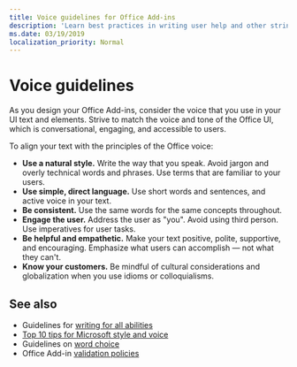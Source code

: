 ```yaml
---
title: Voice guidelines for Office Add-ins
description: 'Learn best practices in writing user help and other strings for Office Add-ins.'
ms.date: 03/19/2019
localization_priority: Normal
---
```


# Voice guidelines

As you design your Office Add-ins, consider the voice that you use in your UI text and elements. Strive to match the voice and tone of the Office UI, which is conversational, engaging, and accessible to users. 

To align your text with the principles of the Office voice:

- **Use a natural style.** Write the way that you speak. Avoid jargon and overly technical words and phrases. Use terms that are familiar to your users.
- **Use simple, direct language.** Use short words and sentences, and active voice in your text.
- **Be consistent.** Use the same words for the same concepts throughout.
- **Engage the user.** Address the user as "you". Avoid using third person. Use imperatives for user tasks.
- **Be helpful and empathetic.** Make your text positive, polite, supportive, and encouraging. Emphasize what users can accomplish ― not what they can't.
- **Know your customers.** Be mindful of cultural considerations and globalization when you use idioms or colloquialisms.

## See also

- Guidelines for [writing for all abilities](/style-guide/accessibility/writing-all-abilities)
- [Top 10 tips for Microsoft style and voice](/style-guide/top-10-tips-style-voice)
- Guidelines on [word choice](/style-guide/word-choice/)
- Office Add-in [validation policies](/office/dev/store/validation-policies)
